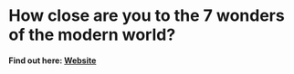 <h1>How close are you to the 7 wonders of the modern world?</h1>
<h4>Find out here: <a href="https://jacobwylie.github.io/js-geolocation/">Website</a></h4>
